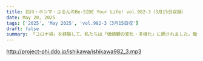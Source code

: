 ```yaml
---
title: 石川・ホンマ・ぶるんのBe-SIDE Your Life! vol.982-3（3月15日収録）
date: May 20, 2025
tags: ['2025', 'May 2025', 'vol.982-3（3月15日収']
draft: false
summary: 「コロナ禍」を経験して、私たちは「価値観の変化・多様化」に晒されました。働き方、賃金、可処分所得を家計のどこに割り当てるか、納めた税金や保険料がどう役立っているか......そんなお話しに聞こえなくもない、野次馬トークですw　否、リアルにヤジです(^_^;※今回の配信音声に機械ノイズを含む箇所があります。ご了承ください。
---
```


http://project-phi.ddo.jp/ishikawa/ishikawa982_3.mp3